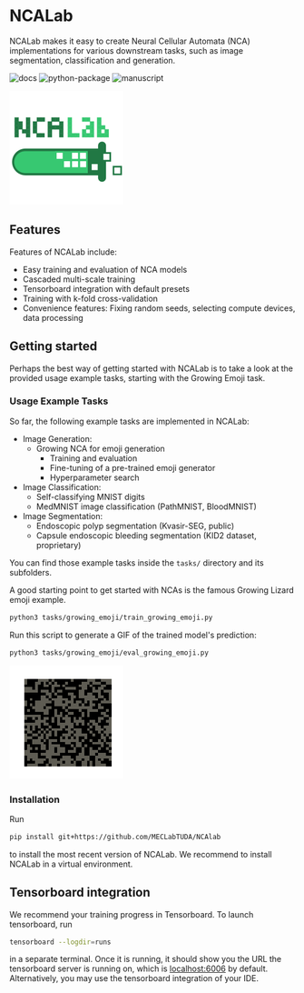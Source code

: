 # NCALab

NCALab makes it easy to create Neural Cellular Automata (NCA) implementations for various downstream tasks, such as image segmentation, classification and generation.


![docs](https://github.com/MECLabTUDA/NCAlab/actions/workflows/docs.yml/badge.svg)
![python-package](https://github.com/MECLabTUDA/NCAlab/actions/workflows/python-package.yml/badge.svg)
![manuscript](https://github.com/MECLabTUDA/NCAlab/actions/workflows/draft-pdf.yml/badge.svg)

![NCALab Logo](artwork/ncalab_logo.png)


## Features

Features of NCALab include:
  * Easy training and evaluation of NCA models
  * Cascaded multi-scale training
  * Tensorboard integration with default presets
  * Training with k-fold cross-validation
  * Convenience features: Fixing random seeds, selecting compute devices, data processing


## Getting started

Perhaps the best way of getting started with NCALab is to take a look at the provided usage example tasks, starting with the Growing Emoji task.

### Usage Example Tasks

So far, the following example tasks are implemented in NCALab:

  * Image Generation:
    * Growing NCA for emoji generation
      * Training and evaluation
      * Fine-tuning of a pre-trained emoji generator
      * Hyperparameter search
  * Image Classification:
    * Self-classifying MNIST digits
    * MedMNIST image classification (PathMNIST, BloodMNIST)
  * Image Segmentation:
    * Endoscopic polyp segmentation (Kvasir-SEG, public)
    * Capsule endoscopic bleeding segmentation (KID2 dataset, proprietary)


You can find those example tasks inside the `tasks/` directory and its subfolders.

A good starting point to get started with NCAs is the famous Growing Lizard emoji example.


```bash
python3 tasks/growing_emoji/train_growing_emoji.py
```


Run this script to generate a GIF of the trained model's prediction:

```bash
python3 tasks/growing_emoji/eval_growing_emoji.py
```

![NCALab Logo](artwork/growing_emoji.gif)


### Installation

Run

```bash
pip install git+https://github.com/MECLabTUDA/NCAlab
```

to install the most recent version of NCALab.
We recommend to install NCALab in a virtual environment.


## Tensorboard integration

We recommend your training progress in Tensorboard.
To launch tensorboard, run

```bash
tensorboard --logdir=runs
```

in a separate terminal.
Once it is running, it should show you the URL the tensorboard server is running on, which is [localhost:6006](https://localhost:6006) by default.
Alternatively, you may use the tensorboard integration of your IDE.

